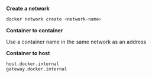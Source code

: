 **Create a network**
```sh
docker network create <network-name>
```

**Container to container**

Use a container name in the same network as an address


**Container to host**
```
host.docker.internal
gateway.docker.internal
```
